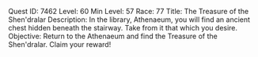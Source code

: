 Quest ID: 7462
Level: 60
Min Level: 57
Race: 77
Title: The Treasure of the Shen'dralar
Description: In the library, Athenaeum, you will find an ancient chest hidden beneath the stairway. Take from it that which you desire.
Objective: Return to the Athenaeum and find the Treasure of the Shen'dralar. Claim your reward!
